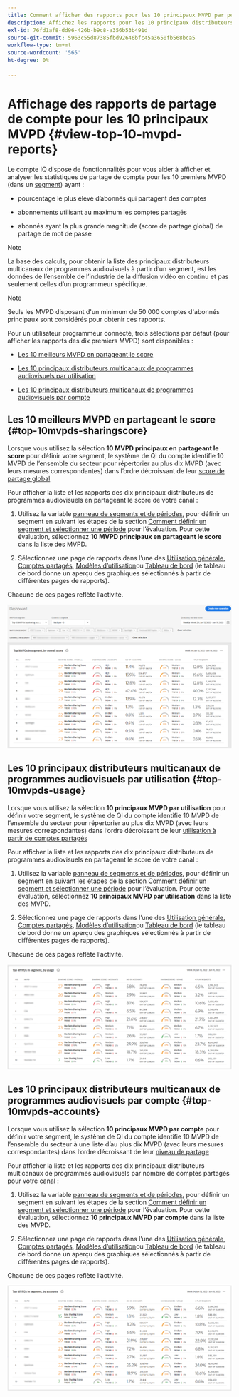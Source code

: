 ```yaml
---
title: Comment afficher des rapports pour les 10 principaux MVPD par personnage de programmeur.
description: Affichez les rapports pour les 10 principaux distributeurs multicanaux de programmes de diffusion de contenu.
exl-id: 76fd1af8-dd96-426b-b9c8-a356b53b491d
source-git-commit: 5963c55d87385fbd92646bfc45a3650fb568bca5
workflow-type: tm+mt
source-wordcount: '565'
ht-degree: 0%

---
```


# Affichage des rapports de partage de compte pour les 10 principaux MVPD <!--and Programmers--> {#view-top-10-mvpd-reports}

Le compte IQ dispose de fonctionnalités pour vous aider à afficher et analyser les statistiques de partage de compte pour les 10 premiers MVPD (dans un [segment](/help/AccountIQ/product-concepts.md#segmet-def)) ayant :

* pourcentage le plus élevé d’abonnés qui partagent des comptes

* abonnements utilisant au maximum les comptes partagés

* abonnés ayant la plus grande magnitude (score de partage global) de partage de mot de passe

>[!NOTE]
>
>La base des calculs, pour obtenir la liste des principaux distributeurs multicanaux de programmes audiovisuels à partir d’un segment, est les données de l’ensemble de l’industrie de la diffusion vidéo en continu et pas seulement celles d’un programmeur spécifique.

>[!NOTE]
>
>Seuls les MVPD disposant d&#39;un minimum de 50 000 comptes d&#39;abonnés principaux sont considérés pour obtenir ces rapports.

Pour un utilisateur programmeur connecté, trois sélections par défaut (pour afficher les rapports des dix premiers MVPD) sont disponibles :

* [Les 10 meilleurs MVPD en partageant le score](#top-10mvpds-sharingscore)

* [Les 10 principaux distributeurs multicanaux de programmes audiovisuels par utilisation](#top-10mvpds-usage)

* [Les 10 principaux distributeurs multicanaux de programmes audiovisuels par compte](#top-10mvpds-accounts)

## Les 10 meilleurs MVPD en partageant le score {#top-10mvpds-sharingscore}

Lorsque vous utilisez la sélection **10 MVPD principaux en partageant le score** pour définir votre segment, le système de QI du compte identifie 10 MVPD de l’ensemble du secteur pour répertorier au plus dix MVPD (avec leurs mesures correspondantes) dans l’ordre décroissant de leur [score de partage global](/help/AccountIQ/product-concepts.md#overall-sharing-score)

Pour afficher la liste et les rapports des dix principaux distributeurs de programmes audiovisuels en partageant le score de votre canal :

1. Utilisez la variable [panneau de segments et de périodes](/help/AccountIQ/segments-timeframe.md), pour définir un segment en suivant les étapes de la section [Comment définir un segment et sélectionner une période](/help/AccountIQ/howto-select-segment-timeframe.md) pour l’évaluation. Pour cette évaluation, sélectionnez **10 MVPD principaux en partageant le score** dans la liste des MVPD.

1. Sélectionnez une page de rapports dans l’une des [Utilisation générale](/help/AccountIQ/general-usage-reports.md), [Comptes partagés](/help/AccountIQ/shared-acc-reports.md), [Modèles d’utilisation](/help/AccountIQ/usage-patterns.md)ou [Tableau de bord](/help/AccountIQ/dashboard.md) (le tableau de bord donne un aperçu des graphiques sélectionnés à partir de différentes pages de rapports).

Chacune de ces pages reflète l’activité.

![](assets/top-ten-mvpds-overallscore.png)

## Les 10 principaux distributeurs multicanaux de programmes audiovisuels par utilisation {#top-10mvpds-usage}

Lorsque vous utilisez la sélection **10 principaux MVPD par utilisation** pour définir votre segment, le système de QI du compte identifie 10 MVPD de l’ensemble du secteur pour répertorier au plus dix MVPD (avec leurs mesures correspondantes) dans l’ordre décroissant de leur [utilisation à partir de comptes partagés](/help/AccountIQ/product-concepts.md)

Pour afficher la liste et les rapports des dix principaux distributeurs de programmes audiovisuels en partageant le score de votre canal :

1. Utilisez la variable [panneau de segments et de périodes](/help/AccountIQ/segments-timeframe.md), pour définir un segment en suivant les étapes de la section [Comment définir un segment et sélectionner une période](/help/AccountIQ/howto-select-segment-timeframe.md) pour l’évaluation. Pour cette évaluation, sélectionnez **10 principaux MVPD par utilisation** dans la liste des MVPD.

1. Sélectionnez une page de rapports dans l’une des [Utilisation générale](/help/AccountIQ/general-usage-reports.md), [Comptes partagés](/help/AccountIQ/shared-acc-reports.md), [Modèles d’utilisation](/help/AccountIQ/usage-patterns.md)ou [Tableau de bord](/help/AccountIQ/dashboard.md) (le tableau de bord donne un aperçu des graphiques sélectionnés à partir de différentes pages de rapports).

Chacune de ces pages reflète l’activité.

![](assets/top-ten-mvpds-usage.png)

## Les 10 principaux distributeurs multicanaux de programmes audiovisuels par compte {#top-10mvpds-accounts}

Lorsque vous utilisez la sélection **10 principaux MVPD par compte** pour définir votre segment, le système de QI du compte identifie 10 MVPD de l’ensemble du secteur à une liste d’au plus dix MVPD (avec leurs mesures correspondantes) dans l’ordre décroissant de leur [niveau de partage](/help/AccountIQ/product-concepts.md)

Pour afficher la liste et les rapports des dix principaux distributeurs multicanaux de programmes audiovisuels par nombre de comptes partagés pour votre canal :

1. Utilisez la variable [panneau de segments et de périodes](/help/AccountIQ/segments-timeframe.md), pour définir un segment en suivant les étapes de la section [Comment définir un segment et sélectionner une période](/help/AccountIQ/howto-select-segment-timeframe.md) pour l’évaluation. Pour cette évaluation, sélectionnez **10 principaux MVPD par compte** dans la liste des MVPD.

1. Sélectionnez une page de rapports dans l’une des [Utilisation générale](/help/AccountIQ/general-usage-reports.md), [Comptes partagés](/help/AccountIQ/shared-acc-reports.md), [Modèles d’utilisation](/help/AccountIQ/usage-patterns.md)ou [Tableau de bord](/help/AccountIQ/dashboard.md) (le tableau de bord donne un aperçu des graphiques sélectionnés à partir de différentes pages de rapports).

Chacune de ces pages reflète l’activité.

![](assets/top-ten-mvpds-accounts.png)
